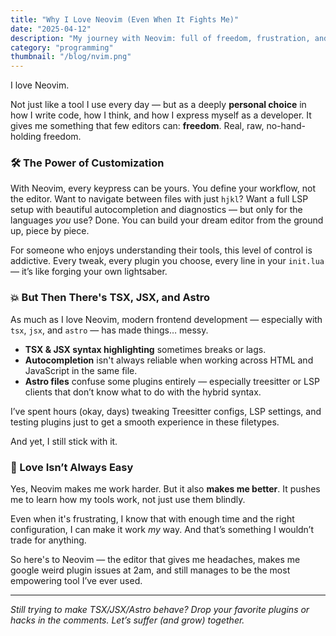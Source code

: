 ```yaml
---
title: "Why I Love Neovim (Even When It Fights Me)"
date: "2025-04-12"
description: "My journey with Neovim: full of freedom, frustration, and endless customization."
category: "programming"
thumbnail: "/blog/nvim.png"
---
```


I love Neovim.

Not just like a tool I use every day — but as a deeply **personal choice** in how I write code, how I think, and how I express myself as a developer. It gives me something that few editors can: **freedom**. Real, raw, no-hand-holding freedom.

### 🛠 The Power of Customization

With Neovim, every keypress can be yours. You define your workflow, not the editor. Want to navigate between files with just `hjkl`? Want a full LSP setup with beautiful autocompletion and diagnostics — but only for the languages _you_ use? Done. You can build your dream editor from the ground up, piece by piece.

For someone who enjoys understanding their tools, this level of control is addictive. Every tweak, every plugin you choose, every line in your `init.lua` — it’s like forging your own lightsaber.

### 💥 But Then There's TSX, JSX, and Astro

As much as I love Neovim, modern frontend development — especially with `tsx`, `jsx`, and `astro` — has made things… messy.

- **TSX & JSX syntax highlighting** sometimes breaks or lags.
- **Autocompletion** isn't always reliable when working across HTML and JavaScript in the same file.
- **Astro files** confuse some plugins entirely — especially treesitter or LSP clients that don’t know what to do with the hybrid syntax.

I’ve spent hours (okay, days) tweaking Treesitter configs, LSP settings, and testing plugins just to get a smooth experience in these filetypes.

And yet, I still stick with it.

### 🤝 Love Isn’t Always Easy

Yes, Neovim makes me work harder. But it also **makes me better**. It pushes me to learn how my tools work, not just use them blindly.

Even when it's frustrating, I know that with enough time and the right configuration, I can make it work _my_ way. And that’s something I wouldn’t trade for anything.

So here's to Neovim — the editor that gives me headaches, makes me google weird plugin issues at 2am, and still manages to be the most empowering tool I’ve ever used.

---

_Still trying to make TSX/JSX/Astro behave? Drop your favorite plugins or hacks in the comments. Let’s suffer (and grow) together._
